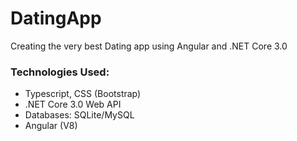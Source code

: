# DatingApp
Creating the very best Dating app using Angular and .NET Core 3.0

### Technologies Used:
- Typescript, CSS (Bootstrap)
- .NET Core 3.0 Web API
- Databases: SQLite/MySQL
- Angular (V8)
